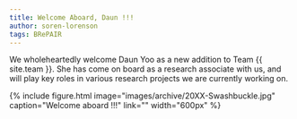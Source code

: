 ```yaml
---
title: Welcome Aboard, Daun !!!
author: soren-lorenson
tags: BRePAIR
---
```


We wholeheartedly welcome Daun Yoo as a new addition to Team {{ site.team }}. She has come on board as a research associate with us, and will play key roles in various research projects we are currently working on.

{%
  include figure.html
  image="images/archive/20XX-Swashbuckle.jpg"
  caption="Welcome aboard !!!"
  link=""
  width="600px"
%}
